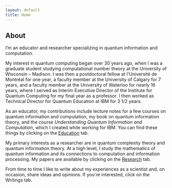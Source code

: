 ```yaml
---
layout: default
title: Home
---
```


## About

I’m an educator and researcher specializing in quantum information and computation.

My interest in quantum computing began over 30 years ago, when I was a graduate student studying computational number theory at the University of Wisconsin – Madison. I was then a postdoctoral fellow at l'Université de Montréal for one year, a faculty member at the University of Calgary for 7 years, and a faculty member at the University of Waterloo for nearly 16 years, where I served as Interim Executive Director of the Institute for Quantum Computing for my final year as a professor. I then worked as Technical Director for Quantum Education at IBM for 3 1/2 years.

As an educator, my contributions include lecture notes for a few courses on quantum information and computation, my book on quantum information theory, and the course *Understanding Quantum Information and Computation*, which I created while working for IBM. You can find these things by clicking on the <a href="{{ '/education.html' | relative_url }}">Education</a> tab.

My primary interests as a researcher are in quantum complexity theory and quantum information theory. At a high level, I study the mathematics of quantum information and its connections to computation and information processing. My papers are available by clicking on the <a href="{{ '/research.html' | relative_url }}">Research</a> tab.

From time to time I like to write about my experiences as a scientist and, on occasion, share ideas and opinions. If you're interested, click on the Writings tab.
